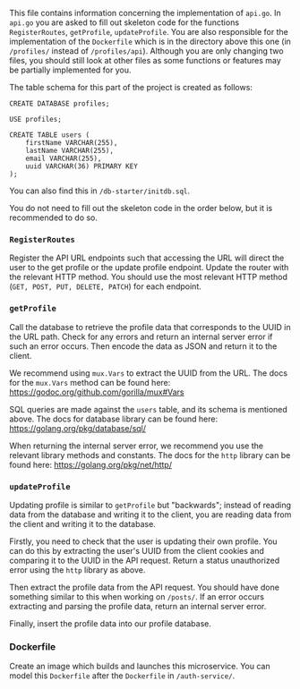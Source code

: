 This file contains information concerning the implementation of `api.go`. In `api.go` you are asked to fill out skeleton code for the functions `RegisterRoutes`, `getProfile`, `updateProfile`. You are also responsible for the implementation of the `Dockerfile` which is in the directory above this one (in `/profiles/` instead of `/profiles/api`). Although you are only changing two files, you should still look at other files as some functions or features may be partially implemented for you.

The table schema for this part of the project is created as follows:

```
CREATE DATABASE profiles;

USE profiles;

CREATE TABLE users (
    firstName VARCHAR(255),
    lastName VARCHAR(255),
    email VARCHAR(255),
    uuid VARCHAR(36) PRIMARY KEY
);

```

You can also find this in `/db-starter/initdb.sql`.

You do not need to fill out the skeleton code in the order below, but it is recommended to do so.

### `RegisterRoutes`

Register the API URL endpoints such that accessing the URL will direct the user to the get profile or the update profile endpoint. Update the router with the relevant HTTP method. You should use the most relevant HTTP method (`GET, POST, PUT, DELETE, PATCH`) for each endpoint.

### `getProfile`

Call the database to retrieve the profile data that corresponds to the UUID in the URL path. Check for any errors and return an internal server error if such an error occurs. Then encode the data as JSON and return it to the client.

We recommend using `mux.Vars` to extract the UUID from the URL. The docs for the `mux.Vars` method can be found here: https://godoc.org/github.com/gorilla/mux#Vars

SQL queries are made against the `users` table, and its schema is mentioned above. The docs for database library can be found here: https://golang.org/pkg/database/sql/

When returning the internal server error, we recommend you use the relevant library methods and constants. The docs for the `http` library can be found here: https://golang.org/pkg/net/http/

### `updateProfile`

Updating profile is similar to `getProfile` but "backwards"; instead of reading data from the database and writing it to the client, you are reading data from the client and writing it to the database.

Firstly, you need to check that the user is updating their own profile. You can do this by extracting the user's UUID from the client cookies and comparing it to the UUID in the API request. Return a status unauthorized error using the `http` library as above.

Then extract the profile data from the API request. You should have done something similar to this when working on `/posts/`. If an error occurs extracting and parsing the profile data, return an internal server error. 

Finally, insert the profile data into our profile database. 

### Dockerfile

Create an image which builds and launches this microservice. You can model this `Dockerfile` after the `Dockerfile` in `/auth-service/`.
